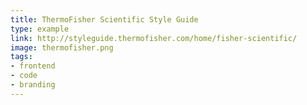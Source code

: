 ```yaml
---
title: ThermoFisher Scientific Style Guide
type: example
link: http://styleguide.thermofisher.com/home/fisher-scientific/
image: thermofisher.png
tags:
- frontend
- code
- branding
---
```

